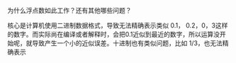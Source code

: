 为什么浮点数如此工作？还有其他哪些问题？

核心是计算机使用二进制数据格式，导致无法精确表示类似 0.1， 0.2，0，3这样的数字。而实际尚在编译或者解释时，会把0.1近似到最近的数字，所以运算没开始呢，就导致产生一个小的近似误差。十进制也有类似问题，比如 1/3，也无法精确表示

